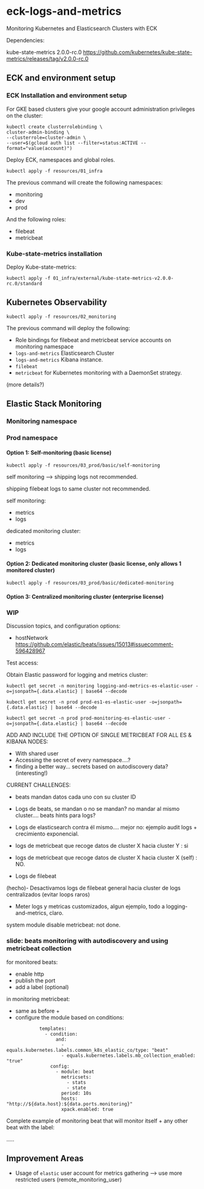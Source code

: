 # eck-logs-and-metrics
Monitoring Kubernetes and Elasticsearch Clusters with ECK

Dependencies:

kube-state-metrics 2.0.0-rc.0
https://github.com/kubernetes/kube-state-metrics/releases/tag/v2.0.0-rc.0

## ECK and environment setup

### ECK Installation and environment setup

For GKE based clusters give your google account administration privileges on the cluster:

```
kubectl create clusterrolebinding \
cluster-admin-binding \
--clusterrole=cluster-admin \
--user=$(gcloud auth list --filter=status:ACTIVE --format="value(account)")
```

Deploy ECK, namespaces and global roles.
```
kubectl apply -f resources/01_infra
```

The previous command will create the following namespaces:
- monitoring
- dev
- prod

And the following roles:
- filebeat
- metricbeat


### Kube-state-metrics installation

Deploy Kube-state-metrics:
```
kubectl apply -f 01_infra/external/kube-state-metrics-v2.0.0-rc.0/standard
```

## Kubernetes Observability


```
kubectl apply -f resources/02_monitoring
```

The previous command will deploy the following:
- Role bindings for filebeat and metricbeat service accounts on monitoring namespace
- `logs-and-metrics` Elasticsearch Cluster
- `logs-and-metrics` Kibana instance.
- `filebeat`
- `metricbeat` for Kubernetes monitoring with a DaemonSet strategy.

(more details?)


## Elastic Stack Monitoring

### Monitoring namespace


### Prod namespace


#### Option 1: Self-monitoring (basic license)

```
kubectl apply -f resources/03_prod/basic/self-monitoring
```

self monitoring --> shipping logs not recommended.

shipping filebeat logs to same cluster not recommended.


self monitoring:
  - metrics
  - logs


dedicated monitoring cluster:
 - metrics
 - logs


#### Option 2: Dedicated monitoring cluster (basic license, only allows 1 monitored cluster)

```
kubectl apply -f resources/03_prod/basic/dedicated-monitoring
```


#### Option 3: Centralized monitoring cluster (enterprise license)



### WIP

Discussion topics, and configuration options:

- hostNetwork
https://github.com/elastic/beats/issues/15013#issuecomment-596428967


Test access:

Obtain Elastic password for logging and metrics cluster:

```
kubectl get secret -n monitoring logging-and-metrics-es-elastic-user -o=jsonpath={.data.elastic} | base64 --decode
```

```
kubectl get secret -n prod prod-es1-es-elastic-user -o=jsonpath={.data.elastic} | base64 --decode
```

```
kubectl get secret -n prod prod-monitoring-es-elastic-user -o=jsonpath={.data.elastic} | base64 --decode
```


ADD AND INCLUDE THE OPTION OF SINGLE METRICBEAT FOR ALL ES & KIBANA NODES:
  - With shared user
  - Accessing the secret of every namespace....?
  - finding a better way... secrets based on autodiscovery data? (interesting!)



CURRENT CHALLENGES:

- beats mandan datos cada uno con su cluster ID

- Logs de beats, se mandan o no se mandan? no mandar al mismo cluster....
beats hints para logs?

- Logs de elasticsearch contra él mismo.... mejor no: ejemplo audit logs + crecimiento exponencial.

- logs de metricbeat que recoge datos de cluster X hacia cluster Y : si
- logs de metricbeat que recoge datos de cluster X hacia cluster X (self) : NO.

- Logs de filebeat

(hecho)- Desactivamos logs de filebeat general hacia cluster de logs centralizados (evitar loops raros)


- Meter logs y metricas customizados, algun ejemplo, todo a logging-and-metrics, claro.

system module disable metricbeat: not done.

### slide: beats monitoring with autodiscovery and using metricbeat collection

for monitored beats:
- enable http
- publish the port
- add a label (optional)

in monitoring metricbeat:
- same as before +
- configure the module based on conditions:

```
            templates:
              - condition:
                  and:
                    - equals.kubernetes.labels.common_k8s_elastic_co/type: "beat"
                    - equals.kubernetes.labels.mb_collection_enabled: "true"
                config:
                  - module: beat
                    metricsets:
                      - stats
                      - state
                    period: 10s
                    hosts: "http://${data.host}:${data.ports.monitoring}"
                    xpack.enabled: true
```

Complete example of monitoring beat that will monitor itself + any other beat with the label:

.....



## Improvement Areas

- Usage of `elastic` user account for metrics gathering --> use more restricted users (remote_monitoring_user)
